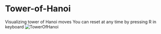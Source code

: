 # Tower-of-Hanoi
Visualizing tower of Hanoi moves
You can reset at any time by pressing R in keyboard
![TowerOfHanoi](https://user-images.githubusercontent.com/60985699/120227950-728ace80-c24a-11eb-9279-396e0fe28b95.gif)

